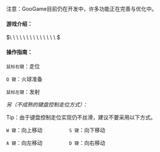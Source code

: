 注意：GooGame目前仍在开发中，许多功能正在完善与优化中。

#### 游戏介绍：

$\\ \\ \\ \\ \\ \\ \\ \\ \\ \\ \\ \\ \\ \\ $

#### 操作指南：

`鼠标右键`：走位

`Q 键`：火球准备

`鼠标左键`：发射

*另（不成熟的键盘控制走位方式）：*

Tip：由于键盘控制走位实现仍不丝滑，建议不要采用以下方式。

`W 键`：向上移动	$\qquad\qquad$	`S 键`：向下移动			

`A 键`：向左移动	$\qquad\qquad$	`D 键`：向右移动